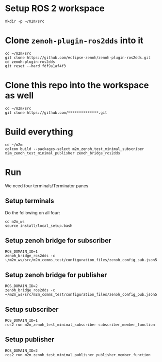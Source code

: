 # Setup ROS 2 workspace
```
mkdir -p ~/m2m/src
```



# Clone `zenoh-plugin-ros2dds` into it

```
cd ~/m2m/src
git clone https://github.com/eclipse-zenoh/zenoh-plugin-ros2dds.git
cd zenoh-plugin-ros2dds
git reset --hard fdf9a1af4f3
```



# Clone this repo into the workspace as well

```
cd ~/m2m/src
git clone https://github.com/**************.git
```



# Build everything

```
cd ~/m2m
colcon build --packages-select m2m_zenoh_test_minimal_subscriber m2m_zenoh_test_minimal_publisher zenoh_bridge_ros2dds
```



# Run

We need four terminals/Terminator panes



## Setup terminals

Do the following on all four:

```
cd m2m_ws
source install/local_setup.bash
```



## Setup zenoh bridge for subscriber

```
ROS_DOMAIN_ID=1
zenoh_bridge_ros2dds -c ~/m2m_ws/src/m2m_comms_test/configuration_files/zenoh_config_sub.json5
```

## Setup zenoh bridge for publisher
```
ROS_DOMAIN_ID=2
zenoh_bridge_ros2dds -c ~/m2m_ws/src/m2m_comms_test/configuration_files/zenoh_config_pub.json5
```

## Setup subscriber
```
ROS_DOMAIN_ID=1
ros2 run m2m_zenoh_test_minimal_subscriber subscriber_member_function
```

## Setup publisher
```
ROS_DOMAIN_ID=2
ros2 run m2m_zenoh_test_minimal_publisher publisher_member_function
```

